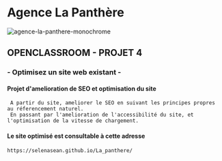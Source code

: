 # Agence La Panthère
![agence-la-panthere-monochrome](https://user-images.githubusercontent.com/62901940/172435584-ec3bf768-4f9a-4c76-9ed4-ee8dd958d899.svg)
## OPENCLASSROOM - PROJET 4
### - Optimisez un site web existant -

#### Projet d'amelioration de SEO et optimisation du site
     A partir du site, ameliorer le SEO en suivant les principes propres au réferencement naturel.
     En passant par l'amelioration de l'accessibilité du site, et l'optimisation de la vitesse de chargement.
     
#### Le site optimisé est consultable à cette adresse

    https://selenasean.github.io/La_panthere/
    
  
